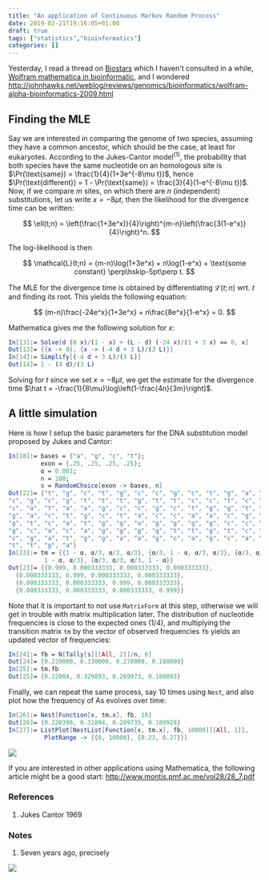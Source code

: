 ```yaml
---
title: "An application of Continuous Markov Random Process"
date: 2019-02-21T19:16:05+01:00
draft: true
tags: ["statistics","bioinformatics"]
categories: []
---
```


Yesterday, I read a thread on [Biostars](https://www.biostars.org/) which I haven't consulted in a while, [Wolfram mathematica in bioinformatic](https://www.biostars.org/p/172862/), and I wondered 
http://johnhawks.net/weblog/reviews/genomics/bioinformatics/wolfram-alpha-bioinformatics-2009.html

<!--more-->

## Finding the MLE

Say we are interested in comparing the genome of two species, assuming they have a common ancestor, which should be the case, at least for eukaryotes. According to the Jukes-Cantor model<sup>(1)</sup>, the probability that both species have the same nucleotide on an homologous site is $\Pr(\text{same}) = \frac{1}{4}(1+3e^{-8\mu t})$, hence $\Pr(\text{different}) = 1 - \Pr(\text{same}) = \frac{3}{4}(1-e^{-8\mu t})$. Now, if we compare $m$ sites, on which there are $n$ (independent) substitutions, let us write $x = -8\mu t$, then the likelihood for the divergence time can be written:

$$ \ell(t;n) = \left(\frac{1+3e^x)}{4}\right)^{m-n}\left(\frac{3(1-e^x)}{4}\right)^n. $$

The log-likelihood is then

$$ \mathcal{L}(t;n) = (m-n)\log(1+3e^x) + n\log(1-e^x) + \text{some constant} \perp\hskip-5pt\perp t. $$

The MLE for the divergence time is obtained by differentiating $\mathcal{L}(t;n)$ wrt. $t$ and finding its root. This yields the following equation:

$$ (m-n)\frac{-24e^x}{1+3e^x} + n\frac{8e^x}{1-e^x} = 0. $$

Mathematica gives me the following solution for $x$:

```Mathematica
In[13]:= Solve[d (8 x)/(1 - x) + (L - d) (-24 x)/(1 + 3 x) == 0, x]
Out[13]= {{x -> 0}, {x -> (-4 d + 3 L)/(3 L)}}
In[14]:= Simplify[(-4 d + 3 L)/(3 L)]
Out[14]= 1 - (4 d)/(3 L)
```

Solving for $t$ since we set $x = -8\mu t$, we get the estimate for the divergence time $\hat t = -\frac{1}{8\mu}\log\left(1-\frac{4n}{3m}\right)$.

## A little simulation

Here is how I setup the basic parameters for the DNA substitution model proposed by Jukes and Cantor:



```Mathematica
In[18]:= bases = {"a", "g", "c", "t"};
         exon = {.25, .25, .25, .25};
         α = 0.001;
         n = 100;
         s = RandomChoice[exon -> bases, n]
Out[22]= {"t", "g", "c", "t", "g", "c", "c", "g", "c", "t", "g", "a", \
"c", "g", "c", "g", "t", "t", "t", "g", "t", "t", "c", "c", "t", "c", \
"c", "a", "t", "a", "a", "g", "c", "c", "g", "c", "t", "g", "g", "t", \
"g", "a", "c", "t", "g", "c", "t", "a", "c", "c", "a", "a", "c", "g", \
"g", "t", "c", "a", "t", "g", "g", "a", "g", "g", "g", "g", "c", "c", \
"g", "c", "a", "c", "a", "g", "g", "g", "g", "t", "t", "g", "t", "c", \
"c", "g", "a", "t", "g", "g", "a", "a", "g", "c", "a", "g", "c", "a", \
"t", "t", "g", "a"}
In[23]:= tm = {{1 - α, α/3, α/3, α/3}, {α/3, 1 - α, α/3, α/3}, {α/3, α/3, 
          1 - α, α/3}, {α/3, α/3, α/3, 1 - α}}
Out[23]= {{0.999, 0.000333333, 0.000333333, 0.000333333}, 
  {0.000333333, 0.999, 0.000333333, 0.000333333}, 
  {0.000333333, 0.000333333, 0.999, 0.000333333}, 
  {0.000333333, 0.000333333, 0.000333333, 0.999}}
```

Note that it is important to not use `MatrixForm` at this step, otherwise we will get in trouble with matrix multiplication later. The distribution of nucleotide frequencies is close to the expected ones (1/4), and multiplying the transition matrix `tm` by the vector of observed frequencies `fb` yields an updated vector of frequencies:

```Mathematica
In[24]:= fb = N[Tally[s][[All, 2]]/n, 6]
Out[24]= {0.220000, 0.330000, 0.270000, 0.180000}
In[25]:= tm.fb
Out[25]= {0.22004, 0.329893, 0.269973, 0.180093}
```

Finally, we can repeat the same process, say 10 times using `Nest`, and also plot how the frequency of As evolves over time:

```Mathematica
In[26]:= Nest[Function[x, tm.x], fb, 10]
Out[26]= {0.220398, 0.32894, 0.269735, 0.180928}
In[27]:= ListPlot[NestList[Function[x, tm.x], fb, 10000][[All, 1]], 
          PlotRange -> {{0, 10000}, {0.23, 0.27}}]
```

![](/img/jukes-cantor.png)


If you are interested in other applications using Mathematica, the following article might be a good start: http://www.montis.pmf.ac.me/vol28/28_7.pdf


### References

1. Jukes Cantor 1969


### Notes

1. Seven years ago, precisely

![](/img/2019-02-21-22-02-46.png)
